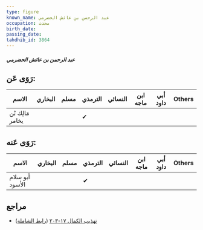 ```yaml
---
type: figure
known_name: عبد الرحمن بن عائش الحضرمي
occupation: محدث
birth_date:
passing_date:
tahdhib_id: 3864
---
```

##### عبد الرحمن بن عائش الحضرمي

## رَوَى عَن:
| الاسم            | البخاري | مسلم | الترمذي | النسائي | ابن ماجه | أبي داود | Others |
| ---------------- | ------- | ---- | ------- | ------- | -------- | -------- | ------ |
| مَالِك بْن يخامر |         |      | ✔       |         |          |          |        |
## رَوَى عَنه:
| الاسم           | البخاري | مسلم | الترمذي | النسائي | ابن ماجه | أبي داود | Others |
| --------------- | ------- | ---- | ------- | ------- | -------- | -------- | ------ |
| أبو سلام الأسود |         |      | ✔       |         |          |          |        |
## مراجع
- [تهذيب الكمال ١٧-٢٠٣](obsidian://open?vault=Tahdhib-al-Kamal&file=Figures/٣٨٦٤-عبد%20الرحمن%20بن%20عائش%20الحضرمي) ([رابط الشاملة](https://shamela.ws/book/3722/8753))